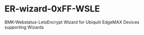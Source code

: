 # ER-wizard-0xFF-WSLE
BMK-Webstatus-LetsEncrypt Wizard for Ubiquiti EdgeMAX Devices supporting Wizards 
